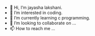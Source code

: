 - 👋 Hi, I’m jayasha lakshani.
- 👀 I’m interested in coding.
- 🌱 I’m currently learning c programming.
- 💞️ I’m looking to collaborate on ...
- 📫 How to reach me ...

<!---
jayashalakshani/jayashalakshani is a ✨ special ✨ repository because its `README.md` (this file) appears on your GitHub profile.
You can click the Preview link to take a look at your changes.
--->
